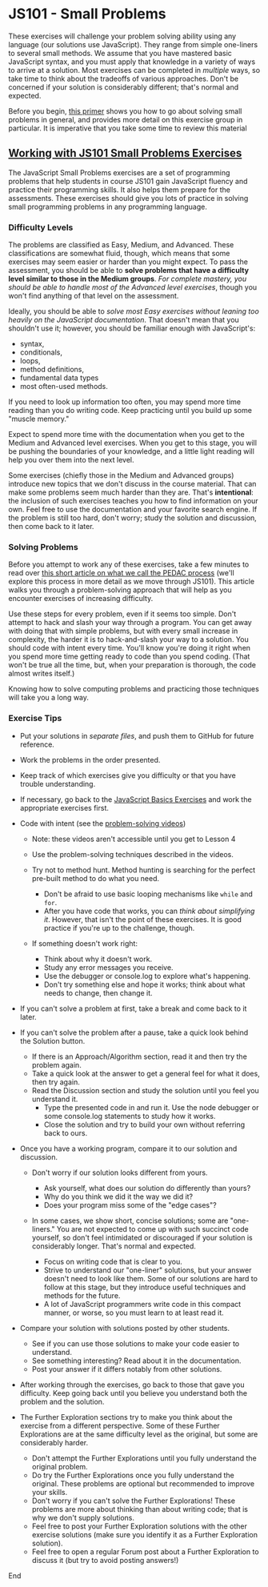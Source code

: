 # JS101 - Small Problems

These exercises will challenge your problem solving ability using any language (our solutions use JavaScript). They range from simple one-liners to several small methods. We assume that you have mastered basic JavaScript syntax, and you must apply that knowledge in a variety of ways to arrive at a solution. Most exercises can be completed in _multiple_ ways, so take time to think about the tradeoffs of various approaches. Don't be concerned if your solution is considerably different; that's normal and expected.

Before you begin, [this primer](https://launchschool.com/gists/0791ee5c) shows you how to go about solving small problems in general, and provides more detail on this exercise group in particular. It is imperative that you take some time to review this material

## [Working with JS101 Small Problems Exercises](https://launchschool.com/gists/0791ee5c)

The JavaScript Small Problems exercises are a set of programming problems that help students in course JS101 gain JavaScript fluency and practice their programming skills. It also helps them prepare for the assessments. These exercises should give you lots of practice in solving small programming problems in any programming language.

### Difficulty Levels

The problems are classified as Easy, Medium, and Advanced. These classifications are somewhat fluid, though, which means that some exercises may seem easier or harder than you might expect. To pass the assessment, you should be able to **solve problems that have a difficulty level similar to those in the Medium groups**. *For complete mastery, you should be able to handle most of the Advanced level exercises*, though you won't find anything of that level on the assessment.

Ideally, you should be able to *solve most Easy exercises without leaning too heavily on the JavaScript documentation*. That doesn't mean that you shouldn't use it; however, you should be familiar enough with JavaScript's:

* syntax,
* conditionals,
* loops,
* method definitions,
* fundamental data types
* most often-used methods.

 If you need to look up information too often, you may spend more time reading than you do writing code. Keep practicing until you build up some "muscle memory."

Expect to spend more time with the documentation when you get to the Medium and Advanced level exercises. When you get to this stage, you will be pushing the boundaries of your knowledge, and a little light reading will help you over them into the next level.

Some exercises (chiefly those in the Medium and Advanced groups) introduce new topics that we don't discuss in the course material. That can make some problems seem much harder than they are. That's **intentional**: the inclusion of such exercises teaches you how to find information on your own. Feel free to use the documentation and your favorite search engine. If the problem is still too hard, don't worry; study the solution and discussion, then come back to it later.

### Solving Problems

Before you attempt to work any of these exercises, take a few minutes to read over [this short article on what we call the PEDAC process](https://medium.com/launch-school/solving-coding-problems-with-pedac-29141331f93f) (we'll explore this process in more detail as we move through JS101). This article walks you through a problem-solving approach that will help as you encounter exercises of increasing difficulty.

Use these steps for every problem, even if it seems too simple. Don't attempt to hack and slash your way through a program. You can get away with doing that with simple problems, but with every small increase in complexity, the harder it is to hack-and-slash your way to a solution. You should code with intent every time. You'll know you're doing it right when you spend more time getting ready to code than you spend coding. (That won't be true all the time, but, when your preparation is thorough, the code almost writes itself.)

Knowing how to solve computing problems and practicing those techniques will take you a long way.

### Exercise Tips

* Put your solutions in *separate files*, and push them to GitHub for future reference.
* Work the problems in the order presented.
* Keep track of which exercises give you difficulty or that you have trouble understanding.
* If necessary, go back to the [JavaScript Basics Exercises](https://launchschool.com/exercises?#js_basics) and work the appropriate exercises first.
* Code with intent (see the [problem-solving videos](https://launchschool.com/courses/804d1cae/home))
  * Note: these videos aren't accessible until you get to Lesson 4
  * Use the problem-solving techniques described in the videos.
  * Try not to method hunt. Method hunting is searching for the perfect pre-built method to do what you need.
    * Don't be afraid to use basic looping mechanisms like `while` and `for`.
    * After you have code that works, you can *think about simplifying it*. However, that isn't the point of these exercises. It is good practice if you're up to the challenge, though.

  * If something doesn't work right:
    * Think about why it doesn't work.
    * Study any error messages you receive.
    * Use the debugger or console.log to explore what's happening.
    * Don't try something else and hope it works; think about what needs to change, then change it.

* If you can't solve a problem at first, take a break and come back to it later.
* If you can't solve the problem after a pause, take a quick look behind the Solution button.
  * If there is an Approach/Algorithm section, read it and then try the problem again.
  * Take a quick look at the answer to get a general feel for what it does, then try again.
  * Read the Discussion section and study the solution until you feel you understand it.
    * Type the presented code in and run it. Use the node debugger or some console.log statements to study how it works.
    * Close the solution and try to build your own without referring back to ours.

* Once you have a working program, compare it to our solution and discussion.
  * Don't worry if our solution looks different from yours.
    * Ask yourself, what does our solution do differently than yours?
    * Why do you think we did it the way we did it?
    * Does your program miss some of the "edge cases"?

  * In some cases, we show short, concise solutions; some are "one-liners." You are not expected to come up with such succinct code yourself, so don't feel intimidated or discouraged if your solution is considerably longer. That's normal and expected.
    * Focus on writing code that is clear to you.
    * Strive to understand our "one-liner" solutions, but your answer doesn't need to look like them. Some of our solutions are hard to follow at this stage, but they introduce useful techniques and methods for the future.
    * A lot of JavaScript programmers write code in this compact manner, or worse, so you must learn to at least read it.

* Compare your solution with solutions posted by other students.
  * See if you can use those solutions to make your code easier to understand.
  * See something interesting? Read about it in the documentation.
  * Post your answer if it differs notably from other solutions.

* After working through the exercises, go back to those that gave you difficulty. Keep going back until you believe you understand both the problem and the solution.
* The Further Exploration sections try to make you think about the exercise from a different perspective. Some of these Further Explorations are at the same difficulty level as the original, but some are considerably harder.
  * Don't attempt the Further Explorations until you fully understand the original problem.
  * Do try the Further Explorations once you fully understand the original. These problems are optional but recommended to improve your skills.
  * Don't worry if you can't solve the Further Explorations! These problems are more about thinking than about writing code; that is why we don't supply solutions.
  * Feel free to post your Further Exploration solutions with the other exercise solutions (make sure you identify it as a Further Exploration solution).
  * Feel free to open a regular Forum post about a Further Exploration to discuss it (but try to avoid posting answers!)

End

